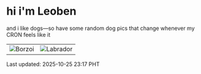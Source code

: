 # hi i'm Leoben

and i like dogs—so have some random dog pics that change whenever my CRON feels like it

|  |  |
|--------|----------|
| ![Borzoi](https://random-dog-vercel.vercel.app/api/random-borzoi?v=1761405463) | ![Labrador](https://random-dog-vercel.vercel.app/api/random-labrador?v=1761405463) |

Last updated: 2025-10-25 23:17 PHT
